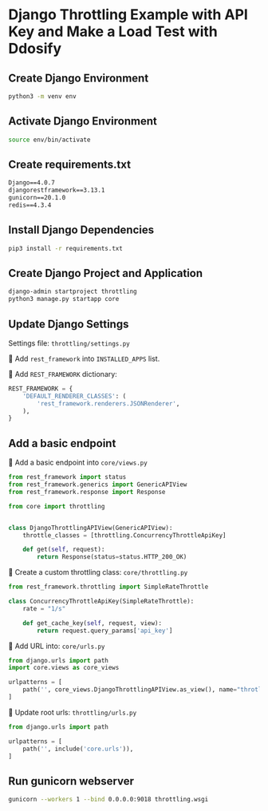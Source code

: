 # Django Throttling Example with API Key and Make a Load Test with Ddosify

## Create Django Environment

```bash
python3 -m venv env
```

## Activate Django Environment

```bash
source env/bin/activate
```

## Create requirements.txt

```txt
Django==4.0.7
djangorestframework==3.13.1
gunicorn==20.1.0
redis==4.3.4
```

## Install Django Dependencies

```bash
pip3 install -r requirements.txt
```

## Create Django Project and Application

```bash
django-admin startproject throttling
python3 manage.py startapp core
```

## Update Django Settings

Settings file: `throttling/settings.py`

📌 Add `rest_framework` into `INSTALLED_APPS` list.

📌 Add `REST_FRAMEWORK` dictionary:

```python
REST_FRAMEWORK = {
    'DEFAULT_RENDERER_CLASSES': (
        'rest_framework.renderers.JSONRenderer',
    ),
}
```

## Add a basic endpoint

📌 Add a basic endpoint into `core/views.py`

```python
from rest_framework import status
from rest_framework.generics import GenericAPIView
from rest_framework.response import Response

from core import throttling


class DjangoThrottlingAPIView(GenericAPIView):
    throttle_classes = [throttling.ConcurrencyThrottleApiKey]

    def get(self, request):
        return Response(status=status.HTTP_200_OK)

```

📌 Create a custom throttling class: `core/throttling.py`

```python
from rest_framework.throttling import SimpleRateThrottle

class ConcurrencyThrottleApiKey(SimpleRateThrottle):
    rate = "1/s"

    def get_cache_key(self, request, view):
        return request.query_params['api_key']
```

📌 Add URL into: `core/urls.py`

```python
from django.urls import path
import core.views as core_views

urlpatterns = [
    path('', core_views.DjangoThrottlingAPIView.as_view(), name="throtling"),
]
```

📌 Update root urls: `throttling/urls.py`

```python
from django.urls import path

urlpatterns = [
    path('', include('core.urls')),
]
```

## Run gunicorn webserver

```bash
gunicorn --workers 1 --bind 0.0.0.0:9018 throttling.wsgi
```
